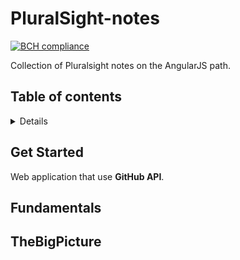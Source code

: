 # PluralSight-notes

[![BCH compliance](https://bettercodehub.com/edge/badge/JesusDeVeracruz/PluralSight-notes?branch=master)](https://bettercodehub.com/)

Collection of Pluralsight notes on the AngularJS path.

## Table of contents
<details>
<!-- toc -->

- [GetStarted](#GetStarted)
- [Fundamentals](#Fundamentals)
- [TheBigPicture](#TheBigPicture)

</details>

## Get Started

Web application that use __GitHub API__. 

## Fundamentals

## TheBigPicture


